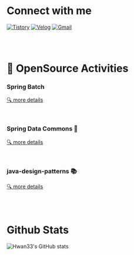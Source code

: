 # Connect with me

[![Tistory](https://img.shields.io/badge/-TISTORY-lightgrey)](https://hwan33.tistory.com/)
[![Velog](https://img.shields.io/badge/-VELOG-brightgreen)](https://velog.io/@hahahaa8642)
[![Gmail](https://img.shields.io/badge/-GMAIL-red)](mailto:hahahaa8642@gmail.com)

<br><br>

# 🚀 OpenSource Activities

### Spring Batch
[🔍 more details](https://github.com/spring-projects/spring-batch/pulls?q=is%3Aopen+author%3Ahwan33+)

<br>

### Spring Data Commons 🌱
[🔍 more details](https://github.com/spring-projects/spring-data-commons/pulls?q=author%3Ahwan33+)

<br>

### java-design-patterns 📚
[🔍 more details](https://github.com/iluwatar/java-design-patterns/pulls?q=author%3Ahwan33+)

<br><br>

# Github Stats

![Hwan33's GitHub stats](https://github-readme-stats.vercel.app/api?username=hwan33&show_icons=true&theme=tokyonight)
